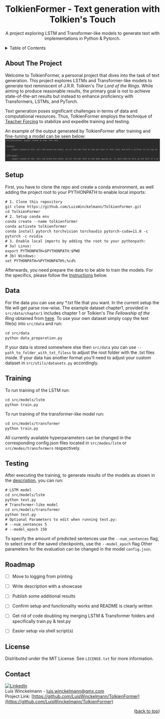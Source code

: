 <!-- README.md -->
<!-- Project Top -->
<a name="readme-top"></a>

<h1 align="center">TolkienFormer - Text generation with Tolkien's Touch</h1>
  <p align="center">
    A project exploring LSTM and Transformer-like models to generate text with implementations in Python & Pytorch.
  <br />
  <!-- <a href="#results"><strong>Example Results »</strong></a> -->
</p>


<!-- TABLE OF CONTENTS -->
<details>
  <summary>Table of Contents</summary>
  <ol>
    <li><a href="#about-the-project">About The Project</a></li>
    <li><a href="#setup">Setup</a></li>
    <li><a href="#data">Data</a></li>
    <li><a href="#training">Training</a></li>
    <li><a href="#testing">Testing</a></li>
    <li><a href="#roadmap">Roadmap</a></li>
    <li><a href="#license">License</a></li>
    <li><a href="#contact">Contact</a></li>
  </ol>
</details>


<!-- ABOUT THE PROJECT -->
## About The Project
Welcome to TolkienFormer, a personal project that dives into the task of text generation. 
This project explores LSTMs and Transformer-like models to generate text reminiscent of J.R.R. Tolkien's *The Lord of the Rings*.
While aiming to produce reasonable results, the primary goal is not to achieve state-of-the-art results but instead to enhance proficiency with Transformers, LSTMs, and PyTorch.

Text generation poses significant challenges in terms of data and computational resources. Thus, TolkienFormer employs the technique of [Teacher Forcing](https://en.wikipedia.org/wiki/Teacher_forcing) to stabilize and expedite training and testing. 

An example of the output generated by TolkienFormer after training and fine-tuning a model can be seen below:
[![Example Text Production of a trained LSTM][fitted-lstm]](gfx/fitted_lstm.png)

<!--
Since Text generation poses as a particularly demanding task in terms of data and computational resources, this project does not aim to produce state-of-the-art results, but instead the goal was to reach reasonable results while  enhancing proficiency with Transformers, LSTMs, and PyTorch in a broader sense. <br>
Given the relatively small size of both the models and datasets, the project employs the technique of [Teacher Forcing](https://en.wikipedia.org/wiki/Teacher_forcing).
This method provides the model with the actual ground truth output from the previous step as input, rather than its own generated output, helping to stabilize and expedite training and testing.

With the Initialization via Teacher Forcing, here is an example result when running `test.py` after training, and finetuning a model:
[![Example Text Production of a trained LSTM][fitted-lstm]](gfx/fitted_lstm.png)
-------------
Text generation is considered a particular data and resource hungry task. 
In order to reduce the complexity of the problem of text generation and to work with the limited computational capacity of my personal GPU the results are obtained with a rather small dataset (Chapter 1 of Tolkien's The Fellowship of the Ring).
To counteract the limited size of the models and the dataset, [Teacher Forcing](https://en.wikipedia.org/wiki/Teacher_forcing) was used to pretend that the model correctly predicted the first *n* characters.
When the hyperparameters are tuned correctly, the trained models are able to produce the following texts:
-->

## Setup 
  First, you have to clone the repo and create a conda environment, as well adding the project root to your PYTHONPATH to enable local imports:
   ```shell
   # 1. Clone this repository
   git clone https://github.com/LuisWinckelmann/TolkienFormer.git
   cd TolkienFormer
   # 2. Setup conda env
   conda create --name tolkienformer
   conda activate tolkienformer
   conda install pytorch torchvision torchaudio pytorch-cuda=11.8 -c pytorch -c nvidia
   # 3. Enable local imports by adding the root to your pythonpath:
   # 3a) Linux:
   export PYTHONPATH=$PYTHONPATH:$PWD
   # 3b) Windows:
   set PYTHONPATH=%PYTHONPATH%;%cd%
   ```
  Afterwards, you need prepare the data to be able to train the models. For the specifics, please follow the [Instructions](#data) below. 

## Data
  For the data you can use any *.txt file that you want. In the current setup the file will get parse row-wise.
  The example dataset chapter1, provided in `src/data/chapter1` includes chapter 1 or Tolkien's *The Fellowship of the Ring* obtained from [here](https://ae-lib.org.ua/texts-c/tolkien__the_lord_of_the_rings_3__en.htm).
  To use your own dataset simply copy the text file(s) into `src/data` and run:
  ```shell
  cd src/data
  python data_preparation.py 
  ```
  If your data is stored somewhere else then `src/data` you can use `--path_to_folder_with_txt_filess` to adjust the root folder with the .txt files inside.
  If your data has another format you'll need to adjust your custom dataset in `src/utils/datasets.py` accordingly.

## Training
  To run training of the LSTM run:
  ```shell
  cd src/models/lstm
  python train.py 
  ```
  To run training of the transformer-like model run:
  ```shell
  cd src/models/transformer
  python train.py 
  ```
  All currently available hyperparameters can be changed in the corresponding config.json files located in `src/modes/lstm` or `src/modes/transformers` respectively. 

## Testing
  After executing the training, to generate results of the models as shown in the <a href="#about-the-project">description</a>, you can run:
  ```shell
  # LSTM model
  cd src/models/lstm
  python test.py 
  # Transformer-like model
  cd src/models/transformer
  python test.py 
  # Optional Parameters to edit when running test.py: 
  # --num_sentences 5 
  # --model_epoch 150
  ```
  To specify the amount of predicted sentences use the `--num_sentences` flag, to select one of the saved checkpoints, use the `--model_epoch` flag
  Other parameters for the evaluation can be changed in the model `config.json`.

## Roadmap
- [ ] Move to logging from printing
- [ ] Write description with a showcase
- [ ] Publish some additional results
- [ ] Confirm setup and functionality works and README is clearly written
- [ ] Get rid of code doubling my merging LSTM & Transformer folders and specifically train.py & test.py 
- [ ] Easier setup via shell script(s)


## License
Distributed under the MIT License. See `LICENSE.txt` for more information.

## Contact
[![LinkedIn][linkedin-shield]][linkedin-url] <br>
Luis Winckelmann  - luis.winckelmann@gmx.com <br>
Project Link: [https://github.com/LuisWinckelmann/TolkienFormer](https://github.com/LuisWinckelmann/TolkienFormer)

<p align="right">(<a href="#readme-top">back to top</a>)</p>

[license-shield]: https://img.shields.io/github/license/LuisWinckelmann/JavaDeep-MLP-RNN-from-scratch-in-Java.svg?style=for-the-badge
[license-url]: https://github.com/LuisWinckelmann/JavaDeep-MLP-RNN-from-scratch-in-Java/blob/main/LICENSE.txt
[linkedin-shield]: https://img.shields.io/badge/-LinkedIn-black.svg?style=for-the-badge&logo=linkedin&colorB=555
[linkedin-url]: https://linkedin.com/in/luiswinckelmann
[PyTorch]: https://img.shields.io/badge/PyTorch-%23EE4C2C.svg?style=for-the-badge&logo=PyTorch&logoColor=white
[fitted-lstm]: gfx/fitted_lstm.png
<!--
[underfitted-results-transformer]: gfx/underfitted_transformer.png
[overfitted-results-transformer]: gfx/overfitted_transformer.png
[underfitted-results-lstm]: gfx/underfitted_lstm.png
[overfitted-results-lstm]: gfx/overfitted_lstm.png
[fitted-results-transformer]: gfx/fitted_transformer.png
-->
